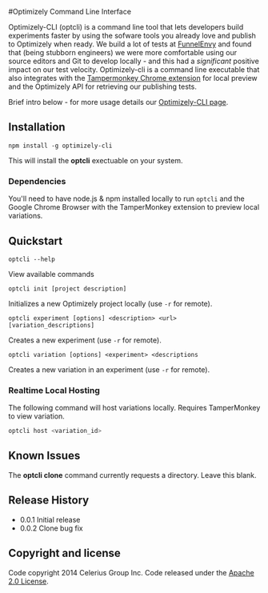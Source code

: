 #Optimizely Command Line Interface

Optimizely-CLI (optcli) is a command line tool that lets developers build experiments faster by using the sofware tools you already love and publish to Optimizely when ready. We build a lot of tests at [FunnelEnvy](http://www.funnelenvy.com) and found that (being stubborn engineers) we were more comfortable using our source editors and Git to develop locally - and this had a *significant* positive impact on our test velocity. Optimizely-cli is a command line executable that also integrates with the [Tampermonkey Chrome extension](https://chrome.google.com/webstore/detail/tampermonkey/dhdgffkkebhmkfjojejmpbldmpobfkfo?hl=en) for local preview and the Optimizely API for retrieving our publishing tests.

Brief intro below - for more usage details our [Optimizely-CLI page](http://www.funnelenvy.com/optimizely-cli).

## Installation

```
npm install -g optimizely-cli
```
This will install the __optcli__ exectuable on your system.

### Dependencies

You'll need to have node.js & npm installed locally to run `optcli` and the Google Chrome Browser with the TamperMonkey extension to preview local variations.

## Quickstart

```
optcli --help
```
View available commands

```
optcli init [project description]
```
Initializes a new Optimizely project locally (use `-r` for remote).

```
optcli experiment [options] <description> <url> [variation_descriptions]
```
Creates a new experiment (use `-r` for remote).

```
optcli variation [options] <experiment> <descriptions
```
Creates a new variation in an experiment (use `-r` for remote).

### Realtime Local Hosting
The following command will host variations locally. Requires TamperMonkey to view variation.

```sh
optcli host <variation_id>
```

## Known Issues

The __optcli clone__ command currently requests a directory. Leave this blank.


## Release History

* 0.0.1 Initial release
* 0.0.2 Clone bug fix


## Copyright and license

Code copyright 2014 Celerius Group Inc. Code released under the [Apache 2.0 License](http://www.apache.org/licenses/LICENSE-2.0).

